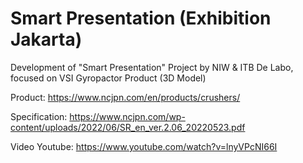 # Smart Presentation (Exhibition Jakarta)
Development of "Smart Presentation" Project by NIW &amp; ITB De Labo, focused on VSI Gyropactor Product (3D Model)

Product: https://www.ncjpn.com/en/products/crushers/

Specification: https://www.ncjpn.com/wp-content/uploads/2022/06/SR_en_ver.2.06_20220523.pdf

Video Youtube: https://www.youtube.com/watch?v=lnyVPcNI66I 
